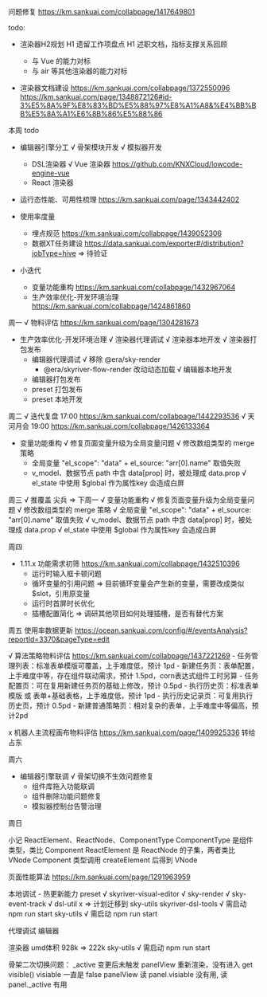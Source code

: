 问题修复 https://km.sankuai.com/collabpage/1417649801

todo: 
  - 渲染器H2规划
    H1 遗留工作项盘点
    H1 述职文档，指标支撑关系回顾
    - 与 Vue 的能力对标
    - 与 air 等其他渲染器的能力对标

  - 渲染器文档建设 
    https://km.sankuai.com/collabpage/1372550096
    https://km.sankuai.com/page/1348872126#id-3%E5%8A%9F%E8%83%BD%E5%88%97%E8%A1%A8&%E4%BB%BB%E5%8A%A1%E6%8B%86%E5%88%86

本周 todo
  - 编辑器引擎分工
    √ 骨架模块开发
    √ 模拟器开发
    - DSL渲染器
    √ Vue 渲染器 https://github.com/KNXCloud/lowcode-engine-vue
    - React 渲染器

  - 运行态性能、可用性梳理 https://km.sankuai.com/page/1343442402

  - 使用率度量
    - 埋点规范 https://km.sankuai.com/collabpage/1439052306
    - 数据XT任务建设 https://data.sankuai.com/exporter#/distribution?jobType=hive => 待验证
  
  - 小迭代
    - 变量功能重构 https://km.sankuai.com/collabpage/1432967064
    - 生产效率优化-开发环境治理 https://km.sankuai.com/collabpage/1424861860
  
周一
  √ 物料评估 https://km.sankuai.com/page/1304281673
  - 生产效率优化-开发环境治理
    √ 渲染器代理调试
    √ 渲染器本地开发
    √ 渲染器打包发布
    - 编辑器代理调试
      √ 移除 @era/sky-render
      - @era/skyriver-flow-render 改动动态加载
    √ 编辑器本地开发
    - 编辑器打包发布
    - preset 打包发布
    - preset 本地开发
  
周二
  √ 迭代复盘 17:00 https://km.sankuai.com/collabpage/1442293536
  √ 天河月会 19:00 https://km.sankuai.com/collabpage/1426133364

  - 变量功能重构
    √ 修复页面变量升级为全局变量问题
    √ 修改数组类型的 merge 策略
    - 全局变量 "el_scope": "data" + el_source: "arr[0].name" 取值失败
    - v_model、数据节点 path 中含 data[prop] 时，被处理成 data.prop
    √ el_state 中使用 $global 作为属性key 会造成白屏
 
周三
  √ 推覆盖 尖兵 => 下周一
  √ 变量功能重构
    √ 修复页面变量升级为全局变量问题
    √ 修改数组类型的 merge 策略
    √ 全局变量 "el_scope": "data" + el_source: "arr[0].name" 取值失败
    √ v_model、数据节点 path 中含 data[prop] 时，被处理成 data.prop
    √ el_state 中使用 $global 作为属性key 会造成白屏

周四
  - 1.11.x 功能需求初筛 https://km.sankuai.com/collabpage/1432510396
    - 运行时输入框卡顿问题
    - 循环变量的引用问题 => 目前循环变量会产生新的变量，需要改成类似$slot，引用原变量
    - 运行时首屏时长优化
    - 插槽配置简化 => 调研其他项目如何处理插槽，是否有替代方案
  
周五
  使用率数据更新 https://ocean.sankuai.com/config/#/eventsAnalysis?reportId=3370&pageType=edit

  √ 算法策略物料评估 https://km.sankuai.com/collabpage/1437221269
    - 任务管理列表：标准表单模版可覆盖，上手难度低，预计 1pd
    - 新建任务页：表单配置，上手难度中等，存在组件联动需求，预计 1.5pd，corn表达式组件工时另算
    - 任务配置页：可在复用新建任务页的基础上修改，预计 0.5pd
    - 执行历史页：标准表单模版 或 表单+基础表格，上手难度低，预计 1pd
    - 执行历史记录页：可复用执行历史页，预计 0.5pd
    - 新建普通策略页：相对复杂的表单，上手难度中等偏高，预计2pd

  x 机器人主流程画布物料评估 https://km.sankuai.com/page/1409925336 转给占东

周六
  - 编辑器引擎联调
    √ 骨架切换不生效问题修复
    - 组件库拖入功能联调
    - 组件删除功能问题修复
    - 模拟器控制台告警治理

周日

小记
  ReactElement、ReactNode、ComponentType
    ComponentType 是组件类型，类比 Component
    ReactElement 是 ReactNode 的子集，两者类比 VNode
    Component 类型调用 createElement 后得到 VNode
 
  页面性能算法 
    https://km.sankuai.com/page/1291963959


本地调试 - 热更新能力
preset √
skyriver-visual-editor √
sky-render √
sky-event-track √
dsl-util x => 计划迁移到 sky-utils
skyriver-dsl-tools √ 需启动 npm run start
sky-utils √ 需启动 npm run start

代理调试
编辑器

渲染器
umd体积 928k => 222k
sky-utils √ 需启动 npm run start

骨架二次切换问题：
  _active 变更后未触发 panelView 重新渲染，没有进入 get visible()
  visiable 一直是 false
  panelView 读 panel.visiable 没有用, 读 panel._active 有用